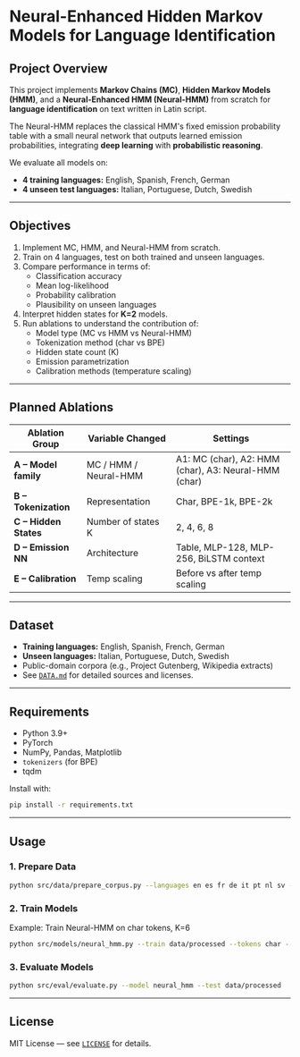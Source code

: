 # Neural-Enhanced Hidden Markov Models for Language Identification

## Project Overview
This project implements **Markov Chains (MC)**, **Hidden Markov Models (HMM)**, and a **Neural-Enhanced HMM (Neural-HMM)** from scratch for **language identification** on text written in Latin script.  

The Neural-HMM replaces the classical HMM's fixed emission probability table with a small neural network that outputs learned emission probabilities, integrating **deep learning** with **probabilistic reasoning**.

We evaluate all models on:
- **4 training languages:** English, Spanish, French, German
- **4 unseen test languages:** Italian, Portuguese, Dutch, Swedish

---

## Objectives
1. Implement MC, HMM, and Neural-HMM from scratch.
2. Train on 4 languages, test on both trained and unseen languages.
3. Compare performance in terms of:
   - Classification accuracy
   - Mean log-likelihood
   - Probability calibration
   - Plausibility on unseen languages
4. Interpret hidden states for **K=2** models.
5. Run ablations to understand the contribution of:
   - Model type (MC vs HMM vs Neural-HMM)
   - Tokenization method (char vs BPE)
   - Hidden state count (K)
   - Emission parametrization
   - Calibration methods (temperature scaling)

---

## Planned Ablations
| Ablation Group | Variable Changed | Settings |
|----------------|------------------|----------|
| **A – Model family** | MC / HMM / Neural-HMM | A1: MC (char), A2: HMM (char), A3: Neural-HMM (char) |
| **B – Tokenization** | Representation | Char, BPE-1k, BPE-2k |
| **C – Hidden States** | Number of states K | 2, 4, 6, 8 |
| **D – Emission NN** | Architecture | Table, MLP-128, MLP-256, BiLSTM context |
| **E – Calibration** | Temp scaling | Before vs after temp scaling |

---

## Dataset
- **Training languages:** English, Spanish, French, German
- **Unseen languages:** Italian, Portuguese, Dutch, Swedish
- Public-domain corpora (e.g., Project Gutenberg, Wikipedia extracts)
- See [`DATA.md`](DATA.md) for detailed sources and licenses.

---

## Requirements
- Python 3.9+
- PyTorch
- NumPy, Pandas, Matplotlib
- `tokenizers` (for BPE)
- tqdm

Install with:
```bash
pip install -r requirements.txt
```

---

## Usage
### 1. Prepare Data
```bash
python src/data/prepare_corpus.py --languages en es fr de it pt nl sv --output data/processed
```

### 2. Train Models
Example: Train Neural-HMM on char tokens, K=6
```bash
python src/models/neural_hmm.py --train data/processed --tokens char --states 6
```

### 3. Evaluate Models
```bash
python src/eval/evaluate.py --model neural_hmm --test data/processed
```

---

## License
MIT License — see [`LICENSE`](./LICENSE) for details.
